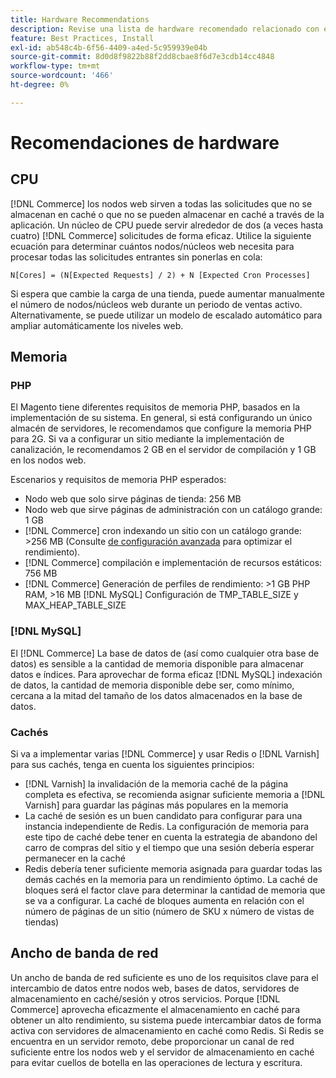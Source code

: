 ```yaml
---
title: Hardware Recommendations
description: Revise una lista de hardware recomendado relacionado con el rendimiento óptimo de las implementaciones de Adobe Commerce.
feature: Best Practices, Install
exl-id: ab548c4b-6f56-4409-a4ed-5c959939e04b
source-git-commit: 8d0d8f9822b88f2dd8cbae8f6d7e3cdb14cc4848
workflow-type: tm+mt
source-wordcount: '466'
ht-degree: 0%

---
```


# Recomendaciones de hardware

## CPU

[!DNL Commerce] los nodos web sirven a todas las solicitudes que no se almacenan en caché o que no se pueden almacenar en caché a través de la aplicación. Un núcleo de CPU puede servir alrededor de dos (a veces hasta cuatro) [!DNL Commerce] solicitudes de forma eficaz. Utilice la siguiente ecuación para determinar cuántos nodos/núcleos web necesita para procesar todas las solicitudes entrantes sin ponerlas en cola:

```
N[Cores] = (N[Expected Requests] / 2) + N [Expected Cron Processes]
```

Si espera que cambie la carga de una tienda, puede aumentar manualmente el número de nodos/núcleos web durante un periodo de ventas activo. Alternativamente, se puede utilizar un modelo de escalado automático para ampliar automáticamente los niveles web.

## Memoria

### PHP

El Magento tiene diferentes requisitos de memoria PHP, basados en la implementación de su sistema.  En general, si está configurando un único almacén de servidores, le recomendamos que configure la memoria PHP para 2G.  Si va a configurar un sitio mediante la implementación de canalización, le recomendamos 2 GB en el servidor de compilación y 1 GB en los nodos web.

Escenarios y requisitos de memoria PHP esperados:

* Nodo web que solo sirve páginas de tienda: 256 MB
* Nodo web que sirve páginas de administración con un catálogo grande: 1 GB
* [!DNL Commerce] cron indexando un sitio con un catálogo grande: >256 MB (Consulte [de configuración avanzada](../performance/advanced-setup.md) para optimizar el rendimiento).
* [!DNL Commerce] compilación e implementación de recursos estáticos: 756 MB
* [!DNL Commerce] Generación de perfiles de rendimiento: >1 GB PHP RAM, >16 MB [!DNL MySQL] Configuración de TMP_TABLE_SIZE y MAX_HEAP_TABLE_SIZE

### [!DNL MySQL]

El [!DNL Commerce] La base de datos de (así como cualquier otra base de datos) es sensible a la cantidad de memoria disponible para almacenar datos e índices. Para aprovechar de forma eficaz [!DNL MySQL] indexación de datos, la cantidad de memoria disponible debe ser, como mínimo, cercana a la mitad del tamaño de los datos almacenados en la base de datos.

### Cachés

Si va a implementar varias [!DNL Commerce] y usar Redis o [!DNL Varnish] para sus cachés, tenga en cuenta los siguientes principios:

* [!DNL Varnish] la invalidación de la memoria caché de la página completa es efectiva, se recomienda asignar suficiente memoria a [!DNL Varnish] para guardar las páginas más populares en la memoria
* La caché de sesión es un buen candidato para configurar para una instancia independiente de Redis.  La configuración de memoria para este tipo de caché debe tener en cuenta la estrategia de abandono del carro de compras del sitio y el tiempo que una sesión debería esperar permanecer en la caché
* Redis debería tener suficiente memoria asignada para guardar todas las demás cachés en la memoria para un rendimiento óptimo.  La caché de bloques será el factor clave para determinar la cantidad de memoria que se va a configurar.  La caché de bloques aumenta en relación con el número de páginas de un sitio (número de SKU x número de vistas de tiendas)

## Ancho de banda de red

Un ancho de banda de red suficiente es uno de los requisitos clave para el intercambio de datos entre nodos web, bases de datos, servidores de almacenamiento en caché/sesión y otros servicios. Porque [!DNL Commerce] aprovecha eficazmente el almacenamiento en caché para obtener un alto rendimiento, su sistema puede intercambiar datos de forma activa con servidores de almacenamiento en caché como Redis. Si Redis se encuentra en un servidor remoto, debe proporcionar un canal de red suficiente entre los nodos web y el servidor de almacenamiento en caché para evitar cuellos de botella en las operaciones de lectura y escritura.
